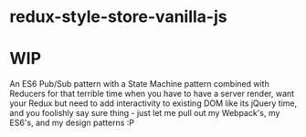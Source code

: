 # redux-style-store-vanilla-js

# WIP

An ES6 Pub/Sub pattern with a State Machine pattern combined with Reducers for that terrible time when you have to have a server render, want your Redux but need to add interactivity to existing DOM like its jQuery time, and you foolishly say sure thing - just let me pull out my Webpack's, my ES6's, and my design patterns :P
